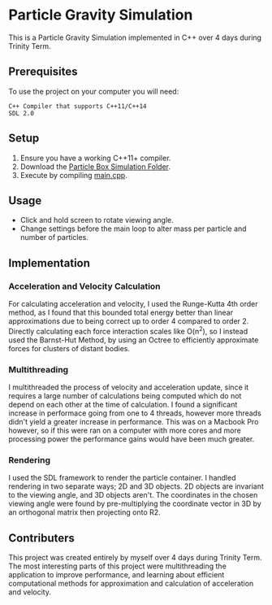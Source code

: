 # Particle Gravity Simulation

This is a Particle Gravity Simulation implemented in C++ over 4 days during Trinity Term.

## Prerequisites

To use the project on your computer you will need:

```
C++ Compiler that supports C++11/C++14
SDL 2.0
```
## Setup

1) Ensure you have a working C++11+ compiler.
2) Download the [Particle Box Simulation Folder](https://github.com/DMarke99/CPP-Projects/tree/master/ParticleBoxSimulation).
3) Execute by compiling [main.cpp](https://github.com/DMarke99/CPP-Projects/blob/master/ParticleBoxSimulation/main.cpp).

## Usage

- Click and hold screen to rotate viewing angle.
- Change settings before the main loop to alter mass per particle and number of particles.

## Implementation

### Acceleration and Velocity Calculation

For calculating acceleration and velocity, I used the Runge-Kutta 4th order method, as I found that this bounded total energy better than linear approximations due to being correct up to order 4 compared to order 2. Directly calculating each force interaction scales like O(n<sup>2</sup>), so I instead used the Barnst-Hut Method, by using an Octree to efficiently approximate forces for clusters of distant bodies.

### Multithreading

I multithreaded the process of velocity and acceleration update, since it requires a large number of calculations being computed which do not depend on each other at the time of calculation. I found a significant increase in performace going from one to 4 threads, however more threads didn't yield a greater increase in performance. This was on a Macbook Pro however, so if this were ran on a computer with more cores and more processing power the performance gains would have been much greater.

### Rendering

I used the SDL framework to render the particle container. I handled rendering in two separate ways; 2D and 3D objects. 2D objects are invariant to the viewing angle, and 3D objects aren't. The coordinates in the chosen viewing angle were found by pre-multiplying the coordinate vector in 3D by an orthogonal matrix then projecting onto R2.

## Contributers

This project was created entirely by myself over 4 days during Trinity Term. The most interesting parts of this project were multithreading the application to improve performance, and learning about efficient computational methods for approximation and calculation of acceleration and velocity.
